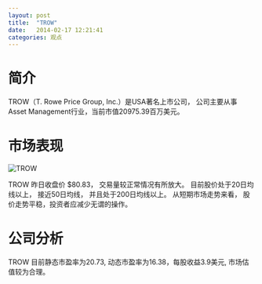 ```yaml
---
layout: post
title:  "TROW"
date:   2014-02-17 12:21:41
categories: 观点
---
```


# 简介
TROW（T. Rowe Price Group, Inc.）是USA著名上市公司，
公司主要从事Asset Management行业，当前市值20975.39百万美元。

# 市场表现

![TROW](http://finviz.com/chart.ashx?t=TROW&ty=c&ta=1&p=d&s=l)

TROW 昨日收盘价 $80.83，
交易量较正常情况有所放大。
目前股价处于20日均线以上，
接近50日均线，
并且处于200日均线以上。
从短期市场走势来看，
股价走势平稳，投资者应减少无谓的操作。

# 公司分析
TROW 目前静态市盈率为20.73, 动态市盈率为16.38，每股收益3.9美元,
市场估值较为合理。
